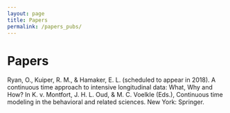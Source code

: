 ```yaml
---
layout: page
title: Papers
permalink: /papers_pubs/
---
```


# Papers

Ryan, O., Kuiper, R. M., & Hamaker, E. L. (scheduled to appear in 2018). A continuous time approach to intensive longitudinal data: What, Why and How? In K. v. Montfort, J. H. L. Oud, & M. C. Voelkle (Eds.), Continuous time modeling in the behavioral and related sciences. New York: Springer.




